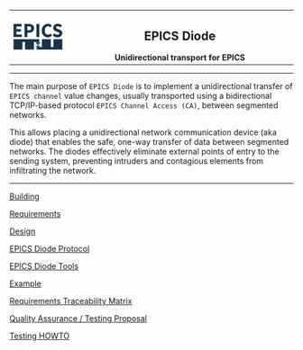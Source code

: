 <table>
  <tr> 
      <th width="20%"><img src="documentation/_static/images/epics-diode.png" alt="EPICS Diode logo"/></th>
      <th><h2>EPICS Diode</h2>Unidirectional transport for EPICS</th>
  </tr>
</table>
<hr/>

The main purpose of `EPICS Diode` is to implement a unidirectional transfer of `EPICS channel` value changes,
usually transported using a bidirectional TCP/IP-based protocol `EPICS Channel Access (CA)`, between segmented networks.

This allows placing a unidirectional network communication device (aka diode) that enables the safe, one-way transfer of data between segmented networks.
The diodes effectively eliminate external points of entry to the sending system, preventing intruders and contagious elements from infiltrating the network.

---

[Building](documentation/building.rst)

[Requirements](documentation/requirements.rst)

[Design](documentation/design.rst)

[EPICS Diode Protocol](documentation/protocol.rst)

[EPICS Diode Tools](documentation/tools.rst)

[Example](documentation/example.rst)

[Requirements Traceability Matrix](documentation/requirements_traceability_matrix.rst)

[Quality Assurance / Testing Proposal](documentation/qa_proposal.rst)

[Testing HOWTO](documentation/test_howto.rst)
